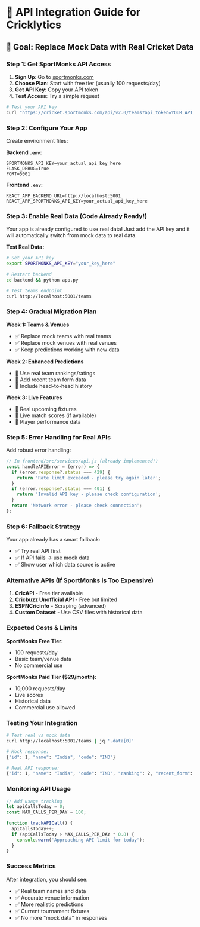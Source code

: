 # 🏏 API Integration Guide for Cricklytics

## 🎯 Goal: Replace Mock Data with Real Cricket Data

### **Step 1: Get SportMonks API Access**

1. **Sign Up**: Go to [sportmonks.com](https://www.sportmonks.com/)
2. **Choose Plan**: Start with free tier (usually 100 requests/day)
3. **Get API Key**: Copy your API token
4. **Test Access**: Try a simple request

```bash
# Test your API key
curl "https://cricket.sportmonks.com/api/v2.0/teams?api_token=YOUR_API_KEY"
```

### **Step 2: Configure Your App**

Create environment files:

**Backend `.env`:**
```env
SPORTMONKS_API_KEY=your_actual_api_key_here
FLASK_DEBUG=True
PORT=5001
```

**Frontend `.env`:**
```env
REACT_APP_BACKEND_URL=http://localhost:5001
REACT_APP_SPORTMONKS_API_KEY=your_actual_api_key_here
```

### **Step 3: Enable Real Data (Code Already Ready!)**

Your app is already configured to use real data! Just add the API key and it will automatically switch from mock data to real data.

**Test Real Data:**
```bash
# Set your API key
export SPORTMONKS_API_KEY="your_key_here"

# Restart backend
cd backend && python app.py

# Test teams endpoint
curl http://localhost:5001/teams
```

### **Step 4: Gradual Migration Plan**

**Week 1: Teams & Venues**
- ✅ Replace mock teams with real teams
- ✅ Replace mock venues with real venues
- ✅ Keep predictions working with new data

**Week 2: Enhanced Predictions**
- 🔮 Use real team rankings/ratings
- 🔮 Add recent team form data
- 🔮 Include head-to-head history

**Week 3: Live Features**
- 🔮 Real upcoming fixtures
- 🔮 Live match scores (if available)
- 🔮 Player performance data

### **Step 5: Error Handling for Real APIs**

Add robust error handling:

```javascript
// In frontend/src/services/api.js (already implemented!)
const handleAPIError = (error) => {
  if (error.response?.status === 429) {
    return 'Rate limit exceeded - please try again later';
  }
  if (error.response?.status === 401) {
    return 'Invalid API key - please check configuration';
  }
  return 'Network error - please check connection';
};
```

### **Step 6: Fallback Strategy**

Your app already has a smart fallback:
- ✅ Try real API first
- ✅ If API fails → use mock data
- ✅ Show user which data source is active

### **Alternative APIs (If SportMonks is Too Expensive)**

1. **CricAPI** - Free tier available
2. **Cricbuzz Unofficial API** - Free but limited
3. **ESPNCricinfo** - Scraping (advanced)
4. **Custom Dataset** - Use CSV files with historical data

### **Expected Costs & Limits**

**SportMonks Free Tier:**
- 100 requests/day
- Basic team/venue data
- No commercial use

**SportMonks Paid Tier ($29/month):**
- 10,000 requests/day
- Live scores
- Historical data
- Commercial use allowed

### **Testing Your Integration**

```bash
# Test real vs mock data
curl http://localhost:5001/teams | jq '.data[0]'

# Mock response:
{"id": 1, "name": "India", "code": "IND"}

# Real API response:
{"id": 1, "name": "India", "code": "IND", "ranking": 2, "recent_form": [...]}
```

### **Monitoring API Usage**

```javascript
// Add usage tracking
let apiCallsToday = 0;
const MAX_CALLS_PER_DAY = 100;

function trackAPICall() {
  apiCallsToday++;
  if (apiCallsToday > MAX_CALLS_PER_DAY * 0.8) {
    console.warn('Approaching API limit for today');
  }
}
```

### **Success Metrics**

After integration, you should see:
- ✅ Real team names and data
- ✅ Accurate venue information  
- ✅ More realistic predictions
- ✅ Current tournament fixtures
- ✅ No more "mock data" in responses 
